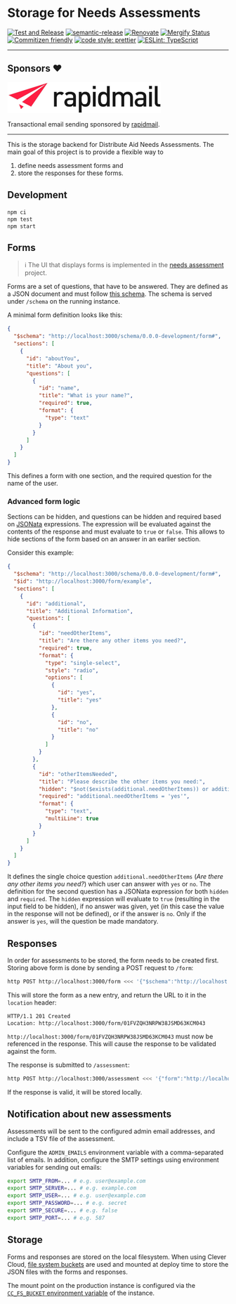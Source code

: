 # Storage for Needs Assessments

[![Test and Release](https://github.com/distributeaid/needs-assessment-storage/actions/workflows/test-and-release.yml/badge.svg)](https://github.com/distributeaid/needs-assessment-storage/actions/workflows/test-and-release.yml)
[![semantic-release](https://img.shields.io/badge/%20%20%F0%9F%93%A6%F0%9F%9A%80-semantic--release-e10079.svg)](https://github.com/semantic-release/semantic-release)
[![Renovate](https://img.shields.io/badge/renovate-enabled-brightgreen.svg)](https://renovatebot.com)
[![Mergify Status](https://img.shields.io/endpoint.svg?url=https://gh.mergify.io/badges/distributeaid/needs-assessment-storage)](https://mergify.io)
[![Commitizen friendly](https://img.shields.io/badge/commitizen-friendly-brightgreen.svg)](http://commitizen.github.io/cz-cli/)
[![code style: prettier](https://img.shields.io/badge/code_style-prettier-ff69b4.svg)](https://github.com/prettier/prettier/)
[![ESLint: TypeScript](https://img.shields.io/badge/ESLint-TypeScript-blue.svg)](https://github.com/typescript-eslint/typescript-eslint)

---

## Sponsors :heart:

[![rapidmail](https://raw.githubusercontent.com/distributeaid/needs-assessment-storage/saga/docs/sponsor-rapidmail.png)](https://www.rapidmail.com/)

Transactional email sending sponsored by
[rapidmail](https://www.rapidmail.com/).

---

This is the storage backend for Distribute Aid Needs Assessments. The main goal
of this project is to provide a flexible way to

1. define needs assessment forms and
2. store the responses for these forms.

## Development

```
npm ci
npm test
npm start
```

## Forms

> :information_source: The UI that displays forms is implemented in the
> [needs assessment](https://github.com/distributeaid/needs-assessment) project.

Forms are a set of questions, that have to be answered. They are defined as a
JSON document and must follow [this schema](./src/schema/form.ts). The schema is
served under `/schema` on the running instance.

A minimal form definition looks like this:

```json
{
  "$schema": "http://localhost:3000/schema/0.0.0-development/form#",
  "sections": [
    {
      "id": "aboutYou",
      "title": "About you",
      "questions": [
        {
          "id": "name",
          "title": "What is your name?",
          "required": true,
          "format": {
            "type": "text"
          }
        }
      ]
    }
  ]
}
```

This defines a form with one section, and the required question for the name of
the user.

### Advanced form logic

Sections can be hidden, and questions can be hidden and required based on
[JSONata](https://jsonata.org/) expressions. The expression will be evaluated
against the contents of the response and must evaluate to `true` or `false`.
This allows to hide sections of the form based on an answer in an earlier
section.

Consider this example:

```json
{
  "$schema": "http://localhost:3000/schema/0.0.0-development/form#",
  "$id": "http://localhost:3000/form/example",
  "sections": [
    {
      "id": "additional",
      "title": "Additional Information",
      "questions": [
        {
          "id": "needOtherItems",
          "title": "Are there any other items you need?",
          "required": true,
          "format": {
            "type": "single-select",
            "style": "radio",
            "options": [
              {
                "id": "yes",
                "title": "yes"
              },
              {
                "id": "no",
                "title": "no"
              }
            ]
          }
        },
        {
          "id": "otherItemsNeeded",
          "title": "Please describe the other items you need:",
          "hidden": "$not($exists(additional.needOtherItems)) or additional.needOtherItems = 'no'",
          "required": "additional.needOtherItems = 'yes'",
          "format": {
            "type": "text",
            "multiLine": true
          }
        }
      ]
    }
  ]
}
```

It defines the single choice question `additional.needOtherItems` (_Are there
any other items you need?_) which user can answer with `yes` or `no`. The
definition for the second question has a JSONata expression for both `hidden`
and `required`. The `hidden` expression will evaluate to `true` (resulting in
the input field to be hidden), if no answer was given, yet (in this case the
value in the response will not be defined), or if the answer is `no`. Only if
the answer is `yes`, will the question be made mandatory.

## Responses

In order for assessments to be stored, the form needs to be created first.
Storing above form is done by sending a POST request to `/form`:

```bash
http POST http://localhost:3000/form <<< '{"$schema":"http://localhost:3000/schema/0.0.0-development/form#","sections":[{"id":"aboutYou","title":"About you","questions":[{"id":"name","title":"What is your name?","required":true,"format":{"type":"text"}}]}]}'
```

This will store the form as a new entry, and return the URL to it in the
`location` header:

```
HTTP/1.1 201 Created
Location: http://localhost:3000/form/01FVZQH3NRPW38JSMD63KCM043
```

`http://localhost:3000/form/01FVZQH3NRPW38JSMD63KCM043` must now be referenced
in the response. This will cause the response to be validated against the form.

The response is submitted to `/assessment`:

```bash
http POST http://localhost:3000/assessment <<< '{"form":"http://localhost:3000/form/01FVZQH3NRPW38JSMD63KCM043","response":{"aboutYou":{"name":"Alex Doe"}}}'
```

If the response is valid, it will be stored locally.

## Notification about new assessments

Assessments will be sent to the configured admin email addresses, and include a
TSV file of the assessment.

Configure the `ADMIN_EMAILS` environment variable with a comma-separated list of
emails. In addition, configure the SMTP settings using environment variables for
sending out emails:

```bash
export SMTP_FROM=... # e.g. user@example.com
export SMTP_SERVER=... # e.g. example.com
export SMTP_USER=... # e.g. user@example.com
export SMTP_PASSWORD=... # e.g. secret
export SMTP_SECURE=... # e.g. false
export SMTP_PORT=... # e.g. 587
```

## Storage

Forms and responses are stored on the local filesystem. When using Clever Cloud,
[file system buckets](https://www.clever-cloud.com/doc/deploy/addon/fs-bucket/)
are used and mounted at deploy time to store the JSON files with the forms and
responses.

The mount point on the production instance is configured via the
[`CC_FS_BUCKET` environment variable](https://www.clever-cloud.com/blog/features/2017/09/22/fs-bucket-environment-variable/)
of the instance.
